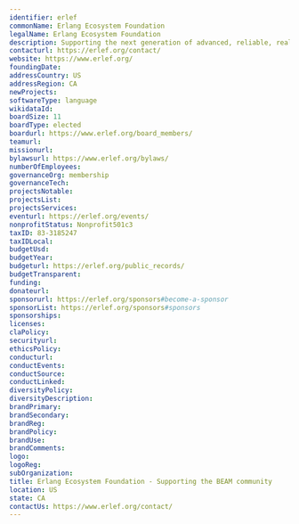 ```yaml
---
identifier: erlef
commonName: Erlang Ecosystem Foundation
legalName: Erlang Ecosystem Foundation
description: Supporting the next generation of advanced, reliable, realtime applications
contacturl: https://erlef.org/contact/
website: https://www.erlef.org/
foundingDate:
addressCountry: US
addressRegion: CA
newProjects:
softwareType: language
wikidataId:
boardSize: 11
boardType: elected
boardurl: https://www.erlef.org/board_members/
teamurl:
missionurl:
bylawsurl: https://www.erlef.org/bylaws/
numberOfEmployees:
governanceOrg: membership
governanceTech:
projectsNotable:
projectsList:
projectsServices:
eventurl: https://erlef.org/events/
nonprofitStatus: Nonprofit501c3
taxID: 83-3185247
taxIDLocal:
budgetUsd:
budgetYear:
budgeturl: https://erlef.org/public_records/
budgetTransparent:
funding:
donateurl:
sponsorurl: https://erlef.org/sponsors#become-a-sponsor
sponsorList: https://erlef.org/sponsors#sponsors
sponsorships:
licenses:
claPolicy:
securityurl:
ethicsPolicy:
conducturl:
conductEvents:
conductSource:
conductLinked:
diversityPolicy:
diversityDescription:
brandPrimary:
brandSecondary:
brandReg:
brandPolicy:
brandUse:
brandComments:
logo:
logoReg:
subOrganization:
title: Erlang Ecosystem Foundation - Supporting the BEAM community
location: US
state: CA
contactUs: https://www.erlef.org/contact/
---
```

